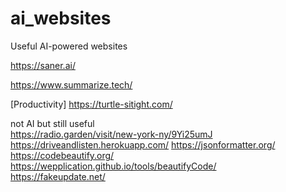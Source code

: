 # ai_websites
Useful AI-powered websites 

https://saner.ai/ 

https://www.summarize.tech/

[Productivity]
https://turtle-sitight.com/



not AI but still useful  
https://radio.garden/visit/new-york-ny/9Yi25umJ  
https://driveandlisten.herokuapp.com/
https://jsonformatter.org/  
https://codebeautify.org/  
https://wepplication.github.io/tools/beautifyCode/  
https://fakeupdate.net/
